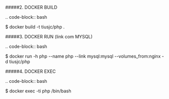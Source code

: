 #####2. DOCKER BUILD

.. code-block:: bash

  $ docker build -t tiusjc/php .

#####3. DOCKER RUN (link com MYSQL)

.. code-block:: bash

  $ docker run -h php --name php --link mysql:mysql --volumes_from:nginx -d tiusjc/php 

#####4. DOCKER EXEC

.. code-block:: bash

  $ docker exec -ti php /bin/bash

